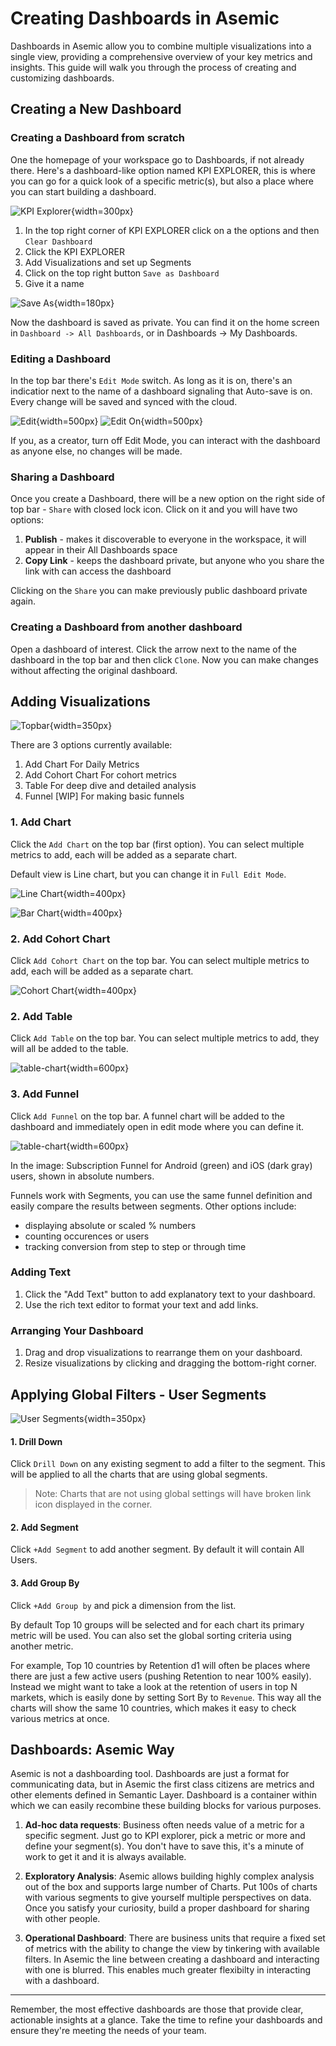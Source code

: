 # Creating Dashboards in Asemic

Dashboards in Asemic allow you to combine multiple visualizations into a single view, providing a comprehensive overview of your key metrics and insights. This guide will walk you through the process of creating and customizing dashboards.

## Creating a New Dashboard

### Creating a Dashboard from scratch

One the homepage of your workspace go to Dashboards, if not already there. Here's a dashboard-like option named KPI EXPLORER, this is where you can go for a quick look of a specific metric(s), but also a place where you can start building a dashboard.

![KPI Explorer](../public/img/kpi-explorer.png){width=300px}

1. In the top right corner of KPI EXPLORER click on a the options and then `Clear Dashboard`
2. Click the KPI EXPLORER
3. Add Visualizations and set up Segments
4. Click on the top right button `Save as Dashboard`
5. Give it a name

![Save As](../public/img/save-as-dashboard.png){width=180px}

Now the dashboard is saved as private. You can find it on the home screen in `Dashboard -> All Dashboards`, or in Dashboards -> My Dashboards.

### Editing a Dashboard

In the top bar there's `Edit Mode` switch. As long as it is on, there's an indicatior next to the name of a dashboard signaling that Auto-save is on. Every change will be saved and synced with the cloud.

![Edit](../public/img/edit-switch.png){width=500px}
![Edit On](../public/img/edit-switch-on.png){width=500px}

If you, as a creator, turn off Edit Mode, you can interact with the dashboard as anyone else, no changes will be made.

### Sharing a Dashboard

Once you create a Dashboard, there will be a new option on the right side of top bar - `Share` with closed lock icon. Click on it and you will have two options:
1. __Publish__ - makes it discoverable to everyone in the workspace, it will appear in their All Dashboards space
2. __Copy Link__ - keeps the dashboard private, but anyone who you share the link with can access the dashboard

Clicking on the `Share` you can make previously public dashboard private again.

### Creating a Dashboard from another dashboard

Open a dashboard of interest. Click the arrow next to the name of the dashboard in the top bar and then click `Clone`. Now you can make changes without affecting the original dashboard.

## Adding Visualizations

![Topbar](../public/img/topbar.png){width=350px}

There are 3 options currently available:
1. Add Chart
   For Daily Metrics
2. Add Cohort Chart
   For cohort metrics
3. Table
   For deep dive and detailed analysis
4. Funnel [WIP]
   For making basic funnels

### 1. Add Chart

Click the `Add Chart` on the top bar (first option). You can select multiple metrics to add, each will be added as a separate chart.

Default view is Line chart, but you can change it in `Full Edit Mode`.

![Line Chart](../public/img/line-chart.png){width=400px}

![Bar Chart](../public/img/line-chart.png){width=400px}

### 2. Add Cohort Chart

Click `Add Cohort Chart` on the top bar. You can select multiple metrics to add, each will be added as a separate chart.

![Cohort Chart](../public/img/line-chart.png){width=400px}

### 2. Add Table

Click `Add Table` on the top bar. You can select multiple metrics to add, they will all be added to the table.

![table-chart](../public/img/table-chart.png){width=600px}

### 3. Add Funnel

Click `Add Funnel` on the top bar. A funnel chart will be added to the dashboard and immediately open in edit mode where you can define it.

![table-chart](../public/img/classic-funnels.png){width=600px}

In the image: Subscription Funnel for Android (green) and iOS (dark gray) users, shown in absolute numbers.

Funnels work with Segments, you can use the same funnel definition and easily compare the results between segments. Other options include:
- displaying absolute or scaled % numbers
- counting occurences or users
- tracking conversion from step to step or through time 

### Adding Text

1. Click the "Add Text" button to add explanatory text to your dashboard.
2. Use the rich text editor to format your text and add links.

### Arranging Your Dashboard

1. Drag and drop visualizations to rearrange them on your dashboard.
2. Resize visualizations by clicking and dragging the bottom-right corner.

## Applying Global Filters - User Segments

![User Segments](../public/img/user-segments.png){width=350px}

#### 1. Drill Down

Click `Drill Down` on any existing segment to add a filter to the segment. This will be applied to all the charts that are using global segments.

> Note: Charts that are not using global settings will have broken link icon displayed in the corner.

#### 2. Add Segment

Click `+Add Segment` to add another segment. By default it will contain All Users.

#### 3. Add Group By

Click `+Add Group by` and pick a dimension from the list. 

By default Top 10 groups will be selected and for each chart its primary metric will be used. You can also set the global sorting criteria using another metric.

For example, Top 10 countries by Retention d1 will often be places where there are just a few active users (pushing Retention to near 100% easily). Instead we might want to take a look at the retention of users in top N markets, which is easily done by setting Sort By to `Revenue`. This way all the charts will show the same 10 countries, which makes it easy to check various metrics at once.

## Dashboards: Asemic Way

Asemic is not a dashboarding tool. Dashboards are just a format for communicating data, but in Asemic the first class citizens are metrics and other elements defined in Semantic Layer. Dashboard is a container within which we can easily recombine these building blocks for various purposes.

1. **Ad-hoc data requests**: Business often needs value of a metric for a specific segment. Just go to KPI explorer, pick a metric or more and define your segment(s). You don't have to save this, it's a minute of work to get it and it is always available.

2. **Exploratory Analysis**: Asemic allows building highly complex analysis out of the box and supports large number of Charts. Put 100s of charts with various segments to give yourself multiple perspectives on data. Once you satisfy your curiosity, build a proper dashboard for sharing with other people.

3. **Operational Dashboard**: There are business units that require a fixed set of metrics with the ability to change the view by tinkering with available filters. In Asemic the line between creating a dashboard and interacting with one is blurred. This enables much greater flexibilty in interacting with a dashboard.

---
Remember, the most effective dashboards are those that provide clear, actionable insights at a glance. Take the time to refine your dashboards and ensure they're meeting the needs of your team.
